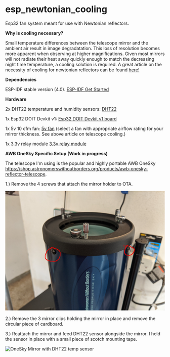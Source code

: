 # esp_newtonian_cooling
Esp32 fan system meant for use with Newtonian reflectors.

**Why is cooling necessary?**

Small temperature differences between the telescope mirror and the ambient air result in image degradatation. This loss of resolution becomes more apparent when observing at higher magnifications. Given most mirrors will not radiate their heat away quickly enough to  match the decreasing night time temperature, a cooling solution is required. A great article on the necessity of cooling for newtonian reflectors can be found [here!](https://www.fpi-protostar.com/bgreer/fanselect.htm)

**Dependencies**

ESP-IDF stable version (4.0). [ESP-IDF Get Started](https://docs.espressif.com/projects/esp-idf/en/stable/api-guides/build-system.html#idf-py)

**Hardware**

2x DHT22 temperature and humidity sensors: [DHT22](https://www.aliexpress.com/item/4000103411061.html?spm=a2g0s.9042311.0.0.523d4c4dCtBDqq)

1x Esp32 DOIT Devkit v1: [Esp32 DOIT Devkit v1 board](https://www.aliexpress.com/item/32799253567.html?spm=a2g0o.productlist.0.0.7a9d7508kSwOZm&algo_pvid=2f43cc4a-fbef-46d8-b716-5135b8f98bb4&algo_expid=2f43cc4a-fbef-46d8-b716-5135b8f98bb4-0&btsid=0ab50f4415819889697527557e9416&ws_ab_test=searchweb0_0,searchweb201602_,searchweb201603_)

1x 5v 10 cfm fan: [5v fan](https://www.mouser.com/Thermal-Management/Fans-Blowers/_/N-axg88) (select a fan with appropriate airflow rating for your mirror thickness. See above article on telescope cooling.)

1x 3.3v relay module [3.3v relay module](https://www.amazon.com/gp/product/B07P73PHQY/ref=ppx_yo_dt_b_asin_image_o00_s00?ie=UTF8&psc=1)


**AWB OneSky Specific Setup (Work in progress)**

The telescope I'm using is the popular and highly portable AWB OneSky https://shop.astronomerswithoutborders.org/products/awb-onesky-reflector-telescope.



1.) Remove the 4 screws that attach the mirror holder to OTA.

![OneSky Mirror Holder Screws](https://github.com/campPW/esp_newtonian_cooling/blob/master/onesky%20photos/MVIMG_20200218_131452.jpg "OneSky Mirror Holder Screws")

2.) Remove the 3 mirror clips holding the mirror in place and remove the circular piece of cardboard.

3.) Reattach the mirror and feed DHT22 sensor alongside the mirror. I held the sensor in place with a small piece of scotch mounting tape.

![OneSky Mirror with DHT22 temp sensor](https://github.com/campPW/esp_newtonian_cooling/blob/master/onesky%20photos/internal%20mirror%20temp%20sensor.jpg "OneSky Mirror with DHT22 temp sensor")

